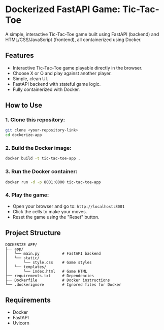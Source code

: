# Dockerized FastAPI Game: Tic-Tac-Toe

A simple, interactive Tic-Tac-Toe game built using FastAPI (backend) and HTML/CSS/JavaScript (frontend), all containerized using Docker.

## Features

* Interactive Tic-Tac-Toe game playable directly in the browser.
* Choose X or O and play against another player.
* Simple, clean UI.
* FastAPI backend with stateful game logic.
* Fully containerized with Docker.

## How to Use

### 1. Clone this repository:

```bash
git clone <your-repository-link>
cd dockerize-app
```

### 2. Build the Docker image:

```bash
docker build -t tic-tac-toe-app .
```

### 3. Run the Docker container:

```bash
docker run -d -p 8001:8000 tic-tac-toe-app
```

### 4. Play the game:

* Open your browser and go to: `http://localhost:8001`
* Click the cells to make your moves.
* Reset the game using the "Reset" button.

## Project Structure

```
DOCKERIZE APP/
├── app/
│   └── main.py          # FastAPI backend
│   └── static/
│       └── style.css    # Game styles
│   └── templates/
│       └── index.html   # Game HTML
├── requirements.txt     # Dependencies
├── Dockerfile           # Docker instructions
└── .dockerignore        # Ignored files for Docker
```

## Requirements

* Docker
* FastAPI
* Uvicorn

